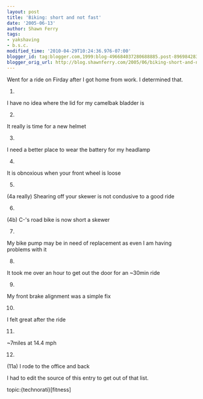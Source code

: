 ```yaml
---
layout: post
title: 'Biking: short and not fast'
date: '2005-06-13'
author: Shawn Ferry
tags:
- yakshaving
- b.s.c.
modified_time: '2010-04-29T10:24:36.976-07:00'
blogger_id: tag:blogger.com,1999:blog-496684037280688885.post-8969842838138964824
blogger_orig_url: http://blog.shawnferry.com/2005/06/biking-short-and-not-fast.html
---
```


Went for a ride on Firday after I got home from work. I determined that.  
  
  1.   
I have no idea where the lid for my camelbak bladder is  

  2.   
It really is time for a new helmet  

  3.   
I need a better place to wear the battery for my headlamp  

  4.   
It is obnoxious when your front wheel is loose  

  5.   
(4a really) Shearing off your skewer is not condusive to a good ride  

  6.   
(4b) C-'s road bike is now short a skewer  

  7.   
My bike pump may be in need of replacement as even I am having  
problems with it  

  8.   
It took me over an hour to get out the door for an ~30min ride  

  9.   
My front brake alignment was a simple fix  

  10.   
I felt great after the ride  

  11.   
~7miles at 14.4 mph  

  12.   
(11a) I rode to the office and back  

I had to edit the source of this entry to get out of that list.  
  
topic:{technorati}[fitness]  

